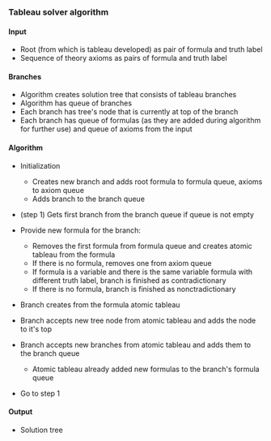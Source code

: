 ﻿### Tableau solver algorithm

#### Input
- Root (from which is tableau developed) as pair of formula and truth label
- Sequence of 
  theory axioms as pairs of formula and truth label

#### Branches
- Algorithm creates solution tree that consists of tableau branches
- Algorithm has queue of branches
- Each branch has tree's node that is currently at top of the branch
- Each branch has queue of formulas (as they are added during algorithm for further use)
and queue of axioms from the input

#### Algorithm

- Initialization
  - Creates new branch and adds root formula to formula queue, axioms to axiom queue
  - Adds branch to the branch queue

- (step 1) Gets first branch from the branch queue if queue is not empty
- Provide new formula for the branch:
  - Removes the first formula from formula queue and creates atomic tableau from the formula
  - If there is no formula, removes one from axiom queue    
  - If formula is a variable and there is the same variable formula with different truth label, branch is finished as contradictionary
  - If there is no formula, branch is finished as nonctradictionary

- Branch creates from the formula atomic tableau
- Branch accepts new tree node from atomic tableau and adds the node to it's top
- Branch accepts new branches from atomic tableau and adds them to the branch queue
    - Atomic tableau already added new formulas to the branch's formula queue
- Go to step 1

#### Output
- Solution tree